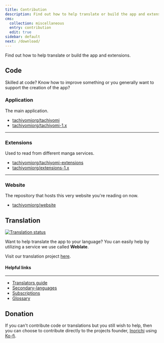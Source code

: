 ```yaml
---
title: Contribution
description: Find out how to help translate or build the app and extensions.
cms:
  collection: miscellaneous
  entry: contribution
  edit: true
sidebar: default
next: /download/
---
```


Find out how to help translate or build the app and extensions.

## Code
Skilled at code? Know how to improve something or you generally want to support the creation of the app?

### Application
The main application.
-   [tachiyomiorg/tachiyomi](https://github.com/tachiyomiorg/tachiyomi)
-   [tachiyomiorg/tachiyomi-1.x](https://github.com/tachiyomiorg/tachiyomi-1.x)
---
### Extensions
Used to read from different manga services.
-   [tachiyomiorg/tachiyomi-extensions](https://github.com/tachiyomiorg/tachiyomi-extensions)
-   [tachiyomiorg/extensions-1.x](https://github.com/tachiyomiorg/extensions-1.x)
---
### Website
The repository that hosts this very website you're reading on now.
-   [tachiyomiorg/website](https://github.com/tachiyomiorg/website)

## Translation
<a href="https://hosted.weblate.org/engage/tachiyomi/">
<img src="https://hosted.weblate.org/widgets/tachiyomi/-/strings/open-graph.png" alt="Translation status" />
</a>

Want to help translate the app to your language? You can easily help by utilizing a service we use called **Weblate**.

Visit our translation project [here](https://hosted.weblate.org/projects/tachiyomi/strings/).

#### Helpful links
---
-   [Translators guide](https://docs.weblate.org/en/latest/user/translating.html)
-   [Secondary-languages](https://docs.weblate.org/en/latest/user/profile.html#secondary-languages)
-   [Subscriptions](https://docs.weblate.org/en/latest/user/profile.html#subscriptions)
-   [Glossary](https://docs.weblate.org/en/latest/user/translating.html#glossary)

## Donation
If you can't contribute code or translations but you still wish to help, then you can choose to contribute directly to the projects founder, [Inorichi](https://github.com/inorichi/) using [Ko-fi](https://ko-fi.com/inorichi).
